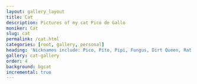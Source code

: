 ```yaml
---
layout: gallery_layout
title: Cat
description: Pictures of my cat Pico de Gallo
moniker: Cat
slug: cat
permalink: /cat.html
categories: [root, gallery, personal]
heading: 'Nicknames include: Pico, Pito, Pipi, Fungus, Dirt Queen, Rat'
gallery: cat-gallery
order: 4
background: bgcat
incremental: true
---
```


<!-- ## Nicknames include: Pico, Pipo, Pito, Peepee, Fungus -->

<!-- pagination: true -->
